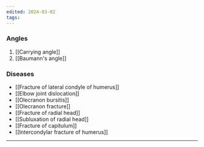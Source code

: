 ```yaml
---
edited: 2024-03-02
tags:
---
```

### Angles
1. [[Carrying angle]]
2. [[Baumann's angle]] 
### Diseases
- [[Fracture of lateral condyle of humerus]] 
- [[Elbow joint dislocation]] 
- [[Olecranon bursitis]]
- [[Olecranon fracture]] 
- [[Fracture of radial head]] 
- [[Subluxation of radial head]]
- [[Fracture of capitulum]]
- [[Intercondylar fracture of humerus]] 

---
